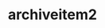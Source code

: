 ---
title: archiveitem2
url: "/archiveitem2"
main_project_image: "/images/hal_small.jpg"
article_image: "/images/lazik/4.jpg"
short_description:
---